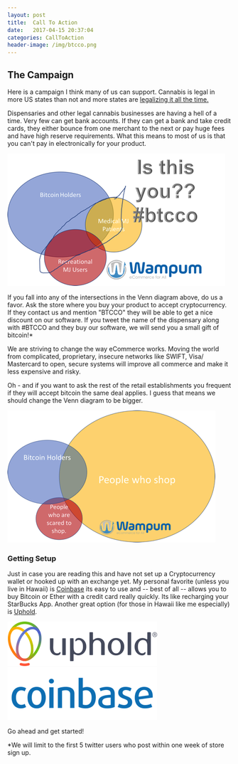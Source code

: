 ```yaml
---
layout: post
title:  Call To Action
date:   2017-04-15 20:37:04
categories: CallToAction
header-image: /img/btcco.png
---
```


## The Campaign

Here is a campaign I think many of us can support.  Cannabis is legal in more US states than not and more states are [legalizing it all the time.](https://thecannabisindustry.org/state-marijuana-policies-map/)


Dispensaries and other legal cannabis businesses are having a hell of a time.  Very few can get bank accounts. If they can get a bank and take credit cards, they either bounce from one merchant to the next or pay huge fees and have high reserve requirements.  What this means to most of us is that you can't pay in electronically for your product.

![Venn Diagram](/img/btcco_sm.png "Venn Diagram of Cannabis Retail")


If you fall into any of the intersections in the Venn diagram above, do us a favor.  Ask the store where you buy your product to accept cryptocurrency.  If they contact us and mention "BTCCO" they will be able to get a nice discount on our software. If you tweet the name of the dispensary along with #BTCCO and they buy our software, we will send you a small gift of bitcoin!* 

We are striving to change the way eCommerce works.  Moving the world from complicated, proprietary, insecure networks like SWIFT, Visa/ Mastercard to open, secure systems will improve all commerce and make it less expensive and risky.  


Oh - and if you want to ask the rest of the retail establishments you frequent if they will accept bitcoin the same deal applies.  I guess that means we should change the Venn diagram to be bigger.


![2nd Venn Diagram](/img/btccoBigger_sm.png "Venn Diagram of All Retail")


### Getting Setup

Just in case you are reading this and have not set up a Cryptocurrency wallet or hooked up with an exchange yet.  My personal favorite (unless you live in Hawaii) is [Coinbase](https://www.coinbase.com/join/58e2e78593138000b551aba6) its easy to use and -- best of all -- allows you to buy Bitcoin or Ether with a credit card really quickly.  Its like recharging your StarBucks App.
Another great option (for those in Hawaii like me especially) is [Uphold](https://uphold.com). 

[![Uphold](/img/uphold-logo-horizontal-small.png "Uphold")](https://uphold.com)   [![Coinbase](/img/coinbase_sm.png "Coinbase")](https://www.coinbase.com/join/58e2e78593138000b551aba6) 



Go ahead and get started!
 

*We will limit to the first 5 twitter users who post within one week of store sign up.